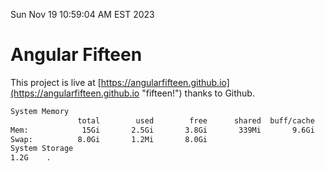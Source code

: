 Sun Nov 19 10:59:04 AM EST 2023

# Angular Fifteen


This project is live at [https://angularfifteen.github.io](https://angularfifteen.github.io "fifteen!") thanks to Github.

```bash
System Memory
               total        used        free      shared  buff/cache   available
Mem:            15Gi       2.5Gi       3.8Gi       339Mi       9.6Gi        12Gi
Swap:          8.0Gi       1.2Mi       8.0Gi
System Storage
1.2G	.
```
```bash
